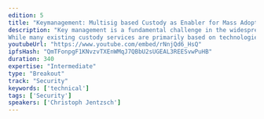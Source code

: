 ```yaml
---
edition: 5
title: "Keymanagement: Multisig based Custody as Enabler for Mass Adoption"
description: "Key management is a fundamental challenge in the widespread use of blockchain technology. Especially when it comes to managing large tokenized values, a suitable custody service is essential.
While many existing custody services are primarily based on technologies such as Shamir's Secret Sharing, it makes sense to use a Smart  Contract based Multisig to manage the rules such as access, what signatures are required, time delay, recovery of lost accesses, etc."
youtubeUrl: "https://www.youtube.com/embed/rNnjQd6_HsQ"
ipfsHash: "QmTFonpgF1KNvzvTXEnWMqJ7QBbU2sUGEAL3REESvwPuHB"
duration: 340
expertise: "Intermediate"
type: "Breakout"
track: "Security"
keywords: ['technical']
tags: ['Security']
speakers: ['Christoph Jentzsch']
---
```

